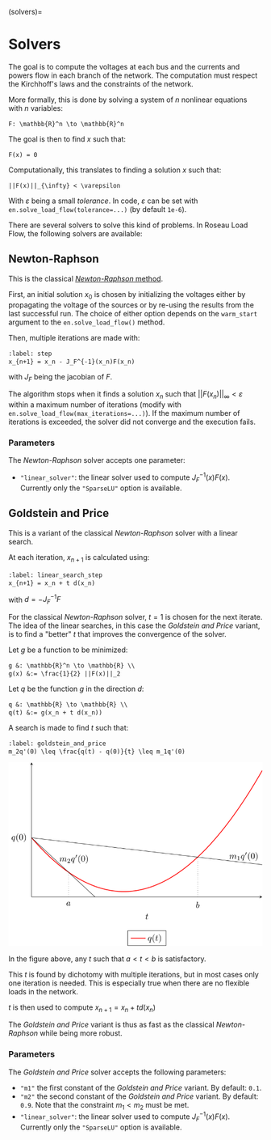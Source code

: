 (solvers)=

# Solvers

The goal is to compute the voltages at each bus and the currents and powers flow in each branch of
the network. The computation must respect the Kirchhoff's laws and the constraints of the network.

More formally, this is done by solving a system of $n$ nonlinear equations with $n$ variables:

```{math}
F: \mathbb{R}^n \to \mathbb{R}^n
```

The goal is then to find $x$ such that:

```{math}
F(x) = 0
```

Computationally, this translates to finding a solution $x$ such that:
```{math}
||F(x)||_{\infty} < \varepsilon
```
With $\varepsilon$ being a small *tolerance*.
In code, $\varepsilon$ can be set with `en.solve_load_flow(tolerance=...)` (by default `1e-6`).

There are several solvers to solve this kind of problems. In Roseau Load Flow, the following
solvers are available:


## Newton-Raphson

This is the classical [*Newton-Raphson* method](https://en.wikipedia.org/wiki/Newton%27s_method).

First, an initial solution $x_0$ is chosen by initializing the voltages either by propagating the
voltage of the sources or by re-using the results from the last successful run. The choice of
either option depends on the `warm_start` argument to the `en.solve_load_flow()` method.

Then, multiple iterations are made with:

```{math}
:label: step
x_{n+1} = x_n - J_F^{-1}(x_n)F(x_n)
```

with $J_F$ being the jacobian of $F$.

The algorithm stops when it finds a solution $x_n$ such that $||F(x_n)||_{\infty} < \varepsilon$
within a maximum number of iterations (modify with `en.solve_load_flow(max_iterations=...)`). If
the maximum number of iterations is exceeded, the solver did not converge and the execution
fails.

### Parameters

The *Newton-Raphson* solver accepts one parameter:
- `"linear_solver"`: the linear solver used to compute $J_F^{-1}(x)F(x)$. Currently only the
  `"SparseLU"` option is available.

## Goldstein and Price

This is a variant of the classical *Newton-Raphson* solver with a linear search.

At each iteration, $x_{n+1}$ is calculated using:
```{math}
:label: linear_search_step
x_{n+1} = x_n + t d(x_n)
```
with $d = -J_F^{-1}F$

For the classical *Newton-Raphson* solver, $t=1$ is chosen for the next iterate.
The idea of the linear searches, in this case the *Goldstein and Price* variant, is to find a
"better" $t$ that improves the convergence of the solver.

Let $g$ be a function to be minimized:
```{math}
g &: \mathbb{R}^n \to \mathbb{R} \\
g(x) &:= \frac{1}{2} ||F(x)||_2
```

Let $q$ be the function $g$ in the direction $d$:
```{math}
q &: \mathbb{R} \to \mathbb{R} \\
q(t) &:= g(x_n + t d(x_n))
```

A search is made to find $t$ such that:
```{math}
:label: goldstein_and_price
m_2q'(0) \leq \frac{q(t) - q(0)}{t} \leq m_1q'(0)
```

![Goldstein and Price conditions](_static/Goldstein_and_Price.svg)

In the figure above, any $t$ such that $a < t < b$ is satisfactory.

This $t$ is found by dichotomy with multiple iterations, but in most cases only one iteration is
needed. This is especially true when there are no flexible loads in the network.

$t$ is then used to compute $x_{n+1} = x_n + t d(x_n)$

The *Goldstein and Price* variant is thus as fast as the classical *Newton-Raphson* while being
more robust.

### Parameters

The *Goldstein and Price* solver accepts the following parameters:
- `"m1"` the first constant of the *Goldstein and Price* variant. By default: `0.1`.
- `"m2"` the second constant of the *Goldstein and Price* variant. By default: `0.9`.
  Note that the constraint $m_1 < m_2$ must be met.
- `"linear_solver"`: the linear solver used to compute $J_F^{-1}(x)F(x)$. Currently only the
  `"SparseLU"` option is available.
